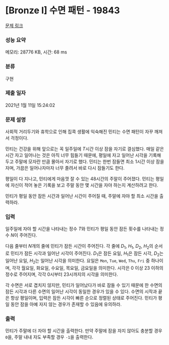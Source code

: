 # [Bronze I] 수면 패턴 - 19843 

[문제 링크](https://www.acmicpc.net/problem/19843) 

### 성능 요약

메모리: 28776 KB, 시간: 68 ms

### 분류

구현

### 제출 일자

2021년 1월 11일 15:24:02

### 문제 설명

<p>사회적 거리두기와 휴학으로 인해 집콕 생활에 익숙해진 민티는 수면 패턴이 자꾸 깨져서 걱정이다.</p>

<p>민티는 건강을 위해 앞으로는 꼭 일주일에 <span style="font-style: italic;">T</span>시간 이상 잠을 자기로 결심했다. 매일 같은 시간 자고 일어나는 것은 아직 너무 힘들기 때문에, 평일에 자고 일어난 시각을 기록해 두고 주말에 모자란 만큼 몰아서 자기로 했다. 민티는 한번 잠들면 최소 1시간 이상 잠을 자며, 가끔은 일어나자마자 너무 졸려서 바로 다시 잠들기도 한다.</p>

<p>평일이 다 지나고, 민티에게 마음껏 잘 수 있는 48시간의 주말이 주어졌다. 민티는 평일에 자신이 적어 놓은 기록을 보고 주말 동안 몇 시간을 자야 하는지 계산하려고 한다.</p>

<p>민티가 평일 동안 잠든 시간과 일어난 시간이 주어질 때, 주말에 자야 할 최소 시간을 출력하라.</p>

### 입력 

 <p>일주일에 자야 할 시간을 나타내는 정수 <span style="font-style: italic;">T</span>와 민티가 평일 동안 잠든 횟수를 나타내는 정수 <span style="font-style: italic;">N</span>이 주어진다.</p>

<p>다음 줄부터 <span style="font-style: italic;">N</span>개의 줄에 민티가 잠든 시간이 주어진다. 각 줄에 <span style="font-style: italic;">D</span><sub>1</sub>, <span style="font-style: italic;">H</span><sub>1</sub>, <span style="font-style: italic;">D</span><sub>2</sub>, <span style="font-style: italic;">H</span><sub>2</sub>의 순서로 민티가 잠든 시각과 일어난 시각이 주어진다. <span style="font-style: italic;">D</span><sub>1</sub>은 잠든 요일, <span style="font-style: italic;">H</span><sub>1</sub>은 잠든 시각, <span style="font-style: italic;">D</span><sub>2</sub>는 일어난 요일, <span style="font-style: italic;">H</span><sub>2</sub>는 일어난 시각을 의미한다. 요일은 <code>Mon</code>, <code>Tue</code>, <code>Wed</code>, <code>Thu</code>, <code>Fri</code> 중 하나이며, 각각 월요일, 화요일, 수요일, 목요일, 금요일을 의미한다. 시각은 0 이상 23 이하의 정수로 주어지며, 각각 0시부터 23시까지의 시각을 의미한다.</p>

<p>각 수면은 서로 겹치지 않지만, 민티가 일어났다가 바로 잠들 수 있기 때문에 한 수면의 잠든 시각과 다른 수면의 일어난 시각이 동일한 경우가 있을 수 있다. 수면의 시작과 끝은 항상 평일이며, 입력은 잠든 시각이 빠른 순으로 정렬된 상태로 주어진다. 민티가 평일 동안 잠을 아예 자지 않는 경우가 존재할 수 있음에 유의하라.</p>

### 출력 

 <p>민티가 주말에 더 자야 할 시간을 출력한다. 만약 주말에 잠을 자지 않아도 충분할 경우 <code>0</code>을, 주말 내내 자도 부족할 경우 <code>-1</code>을 출력한다.</p>

